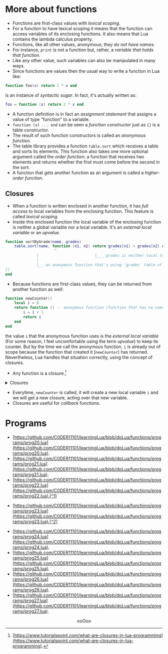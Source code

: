 # More about functions

* Functions are first-class values with <em>lexical scoping</em>.
* For a function to have lexical scoping it means that the function can access variables of its enclosing functions. It also means that Lua contains the lambda calculus property.
* Functions, like all other values, anonymous; <em>they do not have names</em>.
* For instance, `print` is not a function but, rather, a <em>variable that holds that function</em>.
* Like any other value, such variables can also be manipulated in many ways.
* Since functions are values then the usual way to write a function in Lua like:<br>
```lua
function foo(x) return 2 * x end
```
is an instance of <em>syntactic sugar</em>. In fact, it's actually written as:<br>
```lua
foo = function (x) return 2 * x end
```
* A function definition is in fact an <em>assignment statement</em> that assigns a value of type "function" to a variable.
* `function (x) ... end` can be seen a <em>function constructor</em> just as `{}` is a table constructor.
* The result of such function constructors is called an <em>anonymous function</em>.
* The table library provides a function `table.sort` which receives a table and sorts its elements. This function also takes one more optional argument called the <em>order function</em>: a function that receives two elements and returns whether the first must come before the second in the sort.
* A function that gets another function as an argument is called a <em>higher-order function</em>.

## Closures

* When a function is written enclosed in another function, it has <em>full access</em> to local variables from the enclosing function. This feature is called <em>lexical scoping</em>.
* Inside this enclosed function the local variable of the enclosing function is neither a global variable nor a local variable. It's an <em>external local variable</em> or an <em>upvalue</em>.<br>
```lua
function sortByGrade(name, grades)
	table.sort(name, function (n1, n2) return grades[n1] > grades[n2] end) --[[
	                  ^                         ^
			  |                         |___ grades is neither local to this anonymous function nor it's global to it, it's an external local variable to this function
			  |
			  |__ an anonymous function that's using `grades' table of sortByGrade
]]
end
```
* Because functions are first-class values, they can be returned from another function as well:<br>
```lua
function newCounter()
	local i = 0
	return function () -- anonymous function (function that has no name)
		i = i + 1
		return i
	end
end
```
the value `i` that the anonymous function uses is the <em>external local variable</em> (For some reason, I feel uncomfortable using the term <em>upvalue</em>) to keep its counter. But by the time we call the anonymous function, `i` is already out of scope because the function that created it (`newCounter`) has returned. Nevertheless, Lua handles that situation correctly, using the concept of <em>closures</em>.
* Any function is a closure.[^3]
[^3]: [https://www.tutorialspoint.com/what-are-closures-in-lua-programming](https://www.tutorialspoint.com/what-are-closures-in-lua-programming).

<details>
<summary>Closures</summary>
I am linking the following resources that I used to understand about closures. I don't know how much I have understood it but still these links helped me get a rough idea about how closures work.

* [https://stackoverflow.com/a/6935877](https://stackoverflow.com/a/6935877).

Consider the following Lua program (which I have taken from the link above):<br>
```lua
function createTable()
	return {}
end
```
This function basically returns an empty table constructor when it is called as:<br>
```lua
tableA = createTable()
tableB = createTable()
```
But here `tableA` and `tableB` are two different tables, even though they are referring to an emtpy table, but those two are different empty tables. This means that a function returning an anonymous function won't return the same anonymous function everytime it is called (the returned anonymous function will have different addresses).

* [https://stackoverflow.com/a/6936015](https://stackoverflow.com/a/6936015).
	* [https://en.wikipedia.org/wiki/Closure_(computer_programming)](https://en.wikipedia.org/wiki/Closure_(computer_programming)).
	* [https://en.wikipedia.org/wiki/Closure_(computer_programming)#Implementation_and_theory](https://en.wikipedia.org/wiki/Closure_(computer_programming)#Implementation_and_theory).
* [https://stigmax.gitbook.io/lua-guide/concepts/closures](https://stigmax.gitbook.io/lua-guide/concepts/closures).
* [https://www.reddit.com/r/learnjavascript/comments/1auj4pr/lexical_environment_execution_context_and_other/?utm_source=share&utm_medium=web3x&utm_name=web3xcss&utm_term=1&utm_content=share_button](https://www.reddit.com/r/learnjavascript/comments/1auj4pr/lexical_environment_execution_context_and_other/?utm_source=share&utm_medium=web3x&utm_name=web3xcss&utm_term=1&utm_content=share_button) &rarr; from here I only took the fairly simple definition of _lexical environment_:<br>
> the Lexical Environment is the structure that actually stores local variables and functions.
* [https://personal.utdallas.edu/~gupta/courses/apl/lambda.pdf](https://personal.utdallas.edu/~gupta/courses/apl/lambda.pdf) &rarr; from here I understood about lambda calculus (only about functions, expressions, free variables and bound variables, didn't go any further than that).
* [https://ignore.pl/environments_in_lua_5_2_and_beyond.html](https://ignore.pl/environments_in_lua_5_2_and_beyond.html).<br>
Consider the following program (again, taken from the link above):<br>
```lua
function a()
	local x = 0
	function b()
		x = x + 1
		print(x)
	end

	return b
end
```
`a` returns the function `b`, so expressions like this:<br>
```lua
c1 = a()
c1()
c1()
c1()
```
will result in displaying the numbers<br> <code>1</code><br><code>2</code><br><code>3</code><br>
Now, as per what I have understood, the non-local variable `x` in function `b` is <a href="https://en.wikipedia.org/wiki/Name_binding"><em>bound</em></a> to the corresponding variable `x` in the lexical environment of the function `a` at the time closure `b` is created. So, when the closure is entered at a later time, possibly with a different lexical environment, the function `b` is executed with its non-local variables referring to the ones captured by the closure and not the current environment.

</details>

* Everytime, `newCounter` is called, it will create a new local variable `i` and we will get a new closure, acting over that new variable.
* Closures are useful for <em>callback</em> functions.

# Programs

* [https://github.com/C0DER11101/learningLua/blob/doLua/functions/programs/prog20.lua](https://github.com/C0DER11101/learningLua/blob/doLua/functions/programs/prog20.lua).
* [https://github.com/C0DER11101/learningLua/blob/doLua/functions/programs/prog21.lua](https://github.com/C0DER11101/learningLua/blob/doLua/functions/programs/prog21.lua).
* [https://github.com/C0DER11101/learningLua/blob/doLua/functions/programs/prog22.lua](https://github.com/C0DER11101/learningLua/blob/doLua/functions/programs/prog22.lua).[^1]
[^1]: [https://www.tutorialspoint.com/sort-function-in-lua-programming](https://www.tutorialspoint.com/sort-function-in-lua-programming).
* [https://github.com/C0DER11101/learningLua/blob/doLua/functions/programs/prog23.lua](https://github.com/C0DER11101/learningLua/blob/doLua/functions/programs/prog23.lua).[^2]
[^2]: [https://gist.github.com/fnky/458719343aabd01cfb17a3a4f7296797#cursor-controls](https://gist.github.com/fnky/458719343aabd01cfb17a3a4f7296797#cursor-controls), [https://gist.github.com/fnky/458719343aabd01cfb17a3a4f7296797#erase-functions](https://gist.github.com/fnky/458719343aabd01cfb17a3a4f7296797#erase-functions), [https://www.codecademy.com/resources/docs/lua/strings/format](https://www.codecademy.com/resources/docs/lua/strings/format).
* [https://github.com/C0DER11101/learningLua/blob/doLua/functions/programs/prog24.lua](https://github.com/C0DER11101/learningLua/blob/doLua/functions/programs/prog24.lua).
* [https://github.com/C0DER11101/learningLua/blob/doLua/functions/programs/prog25.lua](https://github.com/C0DER11101/learningLua/blob/doLua/functions/programs/prog25.lua).
* [https://github.com/C0DER11101/learningLua/blob/doLua/functions/programs/prog26.lua](https://github.com/C0DER11101/learningLua/blob/doLua/functions/programs/prog26.lua).
* [https://github.com/C0DER11101/learningLua/blob/doLua/functions/programs/prog27.lua](https://github.com/C0DER11101/learningLua/blob/doLua/functions/programs/prog27.lua).

<p align="center">
ooOoo
</p>

